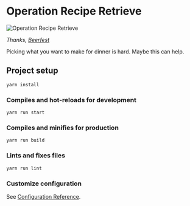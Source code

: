 # Operation Recipe Retrieve

![Operation Recipe Retrieve](http://images2.fanpop.com/images/quiz/37691_1216866710935_350_250.jpg)

*Thanks, [Beerfest](https://www.youtube.com/watch?v=wAbQf-Ko1d0)*

Picking what you want to make for dinner is hard. Maybe this can help.

## Project setup
```
yarn install
```

### Compiles and hot-reloads for development
```
yarn run start
```

### Compiles and minifies for production
```
yarn run build
```

### Lints and fixes files
```
yarn run lint
```

### Customize configuration
See [Configuration Reference](https://cli.vuejs.org/config/).

